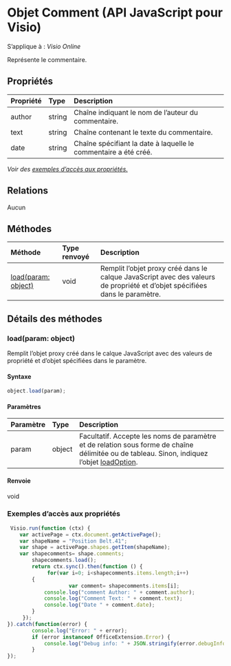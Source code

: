 # <a name="comment-object-javascript-api-for-visio"></a>Objet Comment (API JavaScript pour Visio)

S’applique à : _Visio Online_

Représente le commentaire.

## <a name="properties"></a>Propriétés

| Propriété       | Type    |Description
|:---------------|:--------|:----------|
|author|string|Chaîne indiquant le nom de l’auteur du commentaire.|
|text|string|Chaîne contenant le texte du commentaire.|
|date|string|Chaîne spécifiant la date à laquelle le commentaire a été créé.|

_Voir des [exemples d’accès aux propriétés.](#property-access-examples)_

## <a name="relationships"></a>Relations
Aucun


## <a name="methods"></a>Méthodes

| Méthode           | Type renvoyé    |Description|
|:---------------|:--------|:----------|
|[load(param: object)](#loadparam-object)|void|Remplit l’objet proxy créé dans le calque JavaScript avec des valeurs de propriété et d’objet spécifiées dans le paramètre.|

## <a name="method-details"></a>Détails des méthodes


### <a name="loadparam-object"></a>load(param: object)
Remplit l’objet proxy créé dans le calque JavaScript avec des valeurs de propriété et d’objet spécifiées dans le paramètre.

#### <a name="syntax"></a>Syntaxe
```js
object.load(param);
```

#### <a name="parameters"></a>Paramètres
| Paramètre       | Type    |Description|
|:---------------|:--------|:----------|
|param|object|Facultatif. Accepte les noms de paramètre et de relation sous forme de chaîne délimitée ou de tableau. Sinon, indiquez l’objet [loadOption](loadoption.md).|

#### <a name="returns"></a>Renvoie
void
### <a name="property-access-examples"></a>Exemples d’accès aux propriétés
```js
 Visio.run(function (ctx) { 
    var activePage = ctx.document.getActivePage();
    var shapeName = "Position Belt.41";
    var shape = activePage.shapes.getItem(shapeName);
    var shapecomments= shape.comments;
        shapecomments.load();
        return ctx.sync().then(function () {
             for(var i=0; i<shapecomments.items.length;i++)
        {
                    var comment= shapecomments.items[i];
            console.log("comment Author: " + comment.author);
            console.log("Comment Text: " + comment.text);
            console.log("Date " + comment.date);
        }
     });
}).catch(function(error) {
        console.log("Error: " + error);
        if (error instanceof OfficeExtension.Error) {
            console.log("Debug info: " + JSON.stringify(error.debugInfo));
        }
});
```
